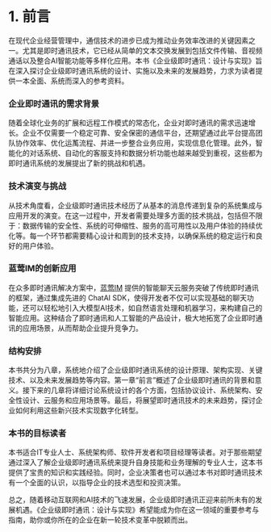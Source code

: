 # 1. 前言

在现代企业经营管理中，通信技术的进步已成为推动业务效率改进的关键因素之一。尤其是即时通讯技术，它已经从简单的文本交换发展到包括文件传输、音视频通话以及整合AI智能功能等多样化应用。本书《企业级即时通讯：设计与实现》旨在深入探讨企业级即时通讯系统的设计、实施以及未来的发展趋势，力求为读者提供一本全面、系统而深入的参考资料。

### 企业即时通讯的需求背景

随着全球化业务的扩展和远程工作模式的常态化，企业对即时通讯的需求迅速增长。企业不仅需要一个稳定可靠、安全保密的通信平台，还期望通过此平台提高团队协作效率、优化运萭流程、并进一步整合业务应用，实现信息化管理。此外，智能化的对话系统、自动化的客服支持和数据分析功能也越来越受到重视，这些都为即时通讯系统的发展提出了新的挑战和机遇。

### 技术演变与挑战

从技术角度看，企业级即时通讯技术经历了从基本的消息传递到复杂的系统集成与应用开发的演变。在这一过程中，开发者需要处理多方面的技术挑战，包括但不限于：数据传输的安全性、系统的可伸缩性、服务的高可用性以及用户体验的持续优化等。每一个环节都需要精心设计和周到的技术支持，以确保系统的稳定运行和良好的用户体验。

### 蓝莺IM的创新应用

在众多即时通讯解决方案中，[蓝莺IM](https://www.lanyingim.com/) 提供的智能聊天云服务突破了传统即时通讯的框架，通过集成先进的 ChatAI SDK，使得开发者不仅可以实现基础的聊天功能，还可以轻松地引入大模型AI技术，如自然语言处理和机器学习，来构建自己的智能应用。这种结合了即时通讯和人工智能的产品设计，极大地拓宽了企业即时通讯的应用场景，从而帮助企业提升竞争力。

### 结构安排

本书共分为八章，系统地介绍了企业级即时通讯系统的设计原理、架构实现、关键技术、以及未来发展趋势等内容。第一章“前言”概述了企业级即时通讯的背景和意义。接下来的几章将详细讨论系统设计的各个方面，包括协议设计、系统架构、安全性设计、云服务和应用场景等。最后，将展望即时通讯技术的未来趋势，探讨企业如何利用这些新兴技术实现数字化转型。

### 本书的目标读者

本书适合IT专业人士、系统架构师、软件开发者和项目经理等读者。对于那些期望通过深入了解企业级即时通讯系统来提升自身技能和业务理解的专业人士，这本书提供了宝贵的知识和实践经验。同时，企业决策者也可以通过本书对即时通讯技术有一个全面的认识，以指导企业的技术选型和投资决策。

总之，随着移动互联网和AI技术的飞速发展，企业级即时通讯正迎来前所未有的发展机遇。《企业级即时通讯：设计与实现》希望能成为你在这一领域的重要参考与指南，助你或你所在的企业在新一轮技术变革中脱颖而出。